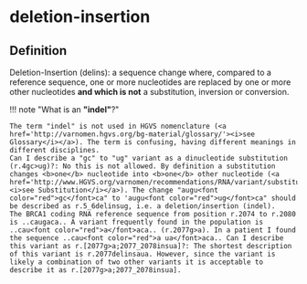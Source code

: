 # deletion-insertion

## Definition

Deletion-Insertion (delins): a sequence change where, compared to a reference sequence, one or more nucleotides are replaced by one or more other nucleotides <b>and which is not</b> a substitution, inversion or conversion.

!!! note "What is an <b>"indel"</b>?"

    The term "indel" is not used in HGVS nomenclature (<a href='http://varnomen.hgvs.org/bg-material/glossary/'><i>see Glossary</i></a>). The term is confusing, having different meanings in different disciplines.
    Can I describe a "gc" to "ug" variant as a dinucleotide substitution (r.4gc>ug)?: No this is not allowed. By definition a substitution changes <b>one</b> nucleotide into <b>one</b> other nucleotide (<a href='http://www.HGVS.org/varnomen/recommendations/RNA/variant/substitution/'><i>see Substitution</i></a>). The change "augu<font color="red">gc</font>ca" to 'augu<font color="red">ug</font>ca" should be described as r.5_6delinsug, i.e. a deletion/insertion (indel).
    The BRCA1 coding RNA reference sequence from position r.2074 to r.2080 is ..caugaca.. A variant frequently found in the population is ..cau<font color="red">a</font>aca.. (r.2077g>a). In a patient I found the sequence ..cau<font color="red">a ua</font>aca.. Can I describe this variant as r.[2077g>a;2077_2078insua]?: The shortest description of this variant is r.2077delinsaua. However, since the variant is likely a combination of two other variants it is acceptable to describe it as r.[2077g>a;2077_2078insua].
